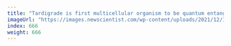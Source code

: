 ```yaml
---
title: "Tardigrade is first multicellular organism to be quantum entangled"
imageUrl: "https://images.newscientist.com/wp-content/uploads/2021/12/17135901/PRI_215499049.jpg?width=600"
index: 666
weight: 666
---
```

